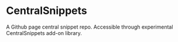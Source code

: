 # CentralSnippets
A Github page central snippet repo. Accessible through experimental CentralSnippets add-on library.
